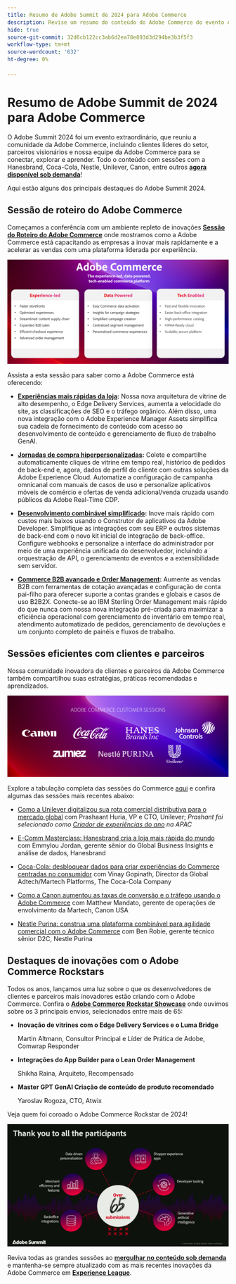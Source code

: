 ```yaml
---
title: Resumo de Adobe Summit de 2024 para Adobe Commerce
description: Revise um resumo do conteúdo do Adobe Commerce do evento Adobe Summit de 2024.
hide: true
source-git-commit: 32d6cb122cc3ab6d2ea78e893d3d294be3b3f5f3
workflow-type: tm+mt
source-wordcount: '632'
ht-degree: 0%

---
```



# Resumo de Adobe Summit de 2024 para Adobe Commerce

O Adobe Summit 2024 foi um evento extraordinário, que reuniu a comunidade da Adobe Commerce, incluindo clientes líderes do setor, parceiros visionários e nossa equipe da Adobe Commerce para se conectar, explorar e aprender. Todo o conteúdo com sessões com a Hanesbrand, Coca-Cola, Nestle, Unilever, Canon, entre outros [**agora disponível sob demanda**](https://business.adobe.com/summit/2024/sessions.html?Track=Commerce)!

Aqui estão alguns dos principais destaques do Adobe Summit 2024.

## Sessão de roteiro do Adobe Commerce

Começamos a conferência com um ambiente repleto de inovações [**Sessão do Roteiro do Adobe Commerce**](https://business.adobe.com/summit/2024/sessions/adobe-commerce-2024-product-roadmap-review-s432.html) onde mostramos como a Adobe Commerce está capacitando as empresas a inovar mais rapidamente e a acelerar as vendas com uma plataforma liderada por experiência.

![Uma captura de tela de um computador](../../assets/events/image1.png)

Assista a esta sessão para saber como a Adobe Commerce está oferecendo:

- **[Experiências mais rápidas da loja](https://experienceleague.adobe.com/developer/commerce/storefront/):** Nossa nova arquitetura de vitrine de alto desempenho, o Edge Delivery Services, aumenta a velocidade do site, as classificações de SEO e o tráfego orgânico. Além disso, uma nova integração com o Adobe Experience Manager Assets simplifica sua cadeia de fornecimento de conteúdo com acesso ao desenvolvimento de conteúdo e gerenciamento de fluxo de trabalho GenAI.

- **[Jornadas de compra hiperpersonalizadas](https://experienceleague.adobe.com/en/docs/commerce-admin/customers/customers-menu/personalize-scale):** Colete e compartilhe automaticamente cliques de vitrine em tempo real, histórico de pedidos de back-end e, agora, dados de perfil do cliente com outras soluções da Adobe Experience Cloud. Automatize a configuração de campanha omnicanal com manuais de casos de uso e personalize aplicativos móveis de comércio e ofertas de venda adicional/venda cruzada usando públicos da Adobe Real-Time CDP.

- **[Desenvolvimento combinável simplificado](https://developer.adobe.com/commerce/extensibility/app-development/learning-path/):** Inove mais rápido com custos mais baixos usando o Construtor de aplicativos da Adobe Developer. Simplifique as integrações com seu ERP e outros sistemas de back-end com o novo kit inicial de integração de back-office. Configure webhooks e personalize a interface do administrador por meio de uma experiência unificada do desenvolvedor, incluindo a orquestração de API, o gerenciamento de eventos e a extensibilidade sem servidor.

- **[Commerce B2B avançado e Order Management](https://experienceleague.adobe.com/en/docs/commerce-admin/b2b/introduction):** Aumente as vendas B2B com ferramentas de cotação avançadas e configuração de conta pai-filho para oferecer suporte a contas grandes e globais e casos de uso B2B2X. Conecte-se ao IBM Sterling Order Management mais rápido do que nunca com nossa nova integração pré-criada para maximizar a eficiência operacional com gerenciamento de inventário em tempo real, atendimento automatizado de pedidos, gerenciamento de devoluções e um conjunto completo de painéis e fluxos de trabalho.

## Sessões eficientes com clientes e parceiros

Nossa comunidade inovadora de clientes e parceiros da Adobe Commerce também compartilhou suas estratégias, práticas recomendadas e aprendizados.

![Um grupo de logotipos sobre fundo roxo](../../assets/events/image2.png)

Explore a tabulação completa das sessões do Commerce [aqui](https://business.adobe.com/summit/2024/sessions.html?Track=Commerce) e confira algumas das sessões mais recentes abaixo:

- [Como a Unilever digitalizou sua rota comercial distributiva para o mercado global](https://business.adobe.com/summit/2024/sessions/how-unilever-digitized-its-distributive-trade-rout-s430.html) com Prashaant Huria, VP e CTO, Unilever; *Prashant foi selecionado como [Criador de experiências do ano](https://www.adobeexperienceawards.com/stories2024) na APAC*

- [E-Comm Masterclass: Hanesbrand cria a loja mais rápida do mundo](https://business.adobe.com/summit/2024/sessions/ecomm-masterclass-hanesbrands-creates-the-worlds-f-s435.html) com Emmylou Jordan, gerente sênior do Global Business Insights e análise de dados, Hanesbrand

- [Coca-Cola: desbloquear dados para criar experiências do Commerce centradas no consumidor](https://business.adobe.com/summit/2024/sessions/cocacola-unlocking-data-to-create-consumercentric-s434.html) com Vinay Gopinath, Director da Global Adtech/Martech Platforms, The Coca-Cola Company

- [Como a Canon aumentou as taxas de conversão e o tráfego usando o Adobe Commerce](https://business.adobe.com/summit/2024/sessions/how-canon-increased-conversion-rates-and-traffic-u-s438.html) com Matthew Mandato, gerente de operações de envolvimento da Martech, Canon USA

- [Nestle Purina: construa uma plataforma combinável para agilidade comercial com o Adobe Commerce](https://business.adobe.com/summit/2024/sessions/purina-takes-composable-commerce-approach-to-boost-s437.html) com Ben Robie, gerente técnico sênior D2C, Nestle Purina

## Destaques de inovações com o Adobe Commerce Rockstars

Todos os anos, lançamos uma luz sobre o que os desenvolvedores de clientes e parceiros mais inovadores estão criando com o Adobe Commerce. Confira o **[Adobe Commerce Rockstar Showcase](https://business.adobe.com/summit/2024/sessions/adobe-commerce-rockstar-showcase-s431.html)** onde ouvimos sobre os 3 principais envios, selecionados entre mais de 65:

- **Inovação de vitrines com o Edge Delivery Services e o Luma Bridge**

  Martin Altmann, Consultor Principal e Líder de Prática de Adobe, Comwrap Responder

- **Integrações do App Builder para o Lean Order Management**

  Shikha Raina, Arquiteto, Recompensado

- **Master GPT GenAI Criação de conteúdo de produto recomendado**

  Yaroslav Rogoza, CTO, Atwix

Veja quem foi coroado o Adobe Commerce Rockstar de 2024!

![Uma captura de tela de um plano de fundo preto com texto e ícones brancos](../../assets/events/image3.png)

Reviva todas as grandes sessões ao **[mergulhar no conteúdo sob demanda](https://business.adobe.com/summit/2024/sessions.html?Track=Commerce)** e mantenha-se sempre atualizado com as mais recentes inovações da Adobe Commerce em [**Experience League**](https://experienceleague.adobe.com/en/docs/commerce-operations/release/latest).
